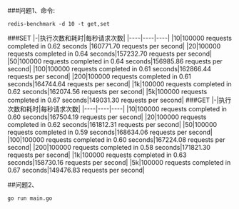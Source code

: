 ###问题1、命令:
```
redis-benchmark -d 10 -t get,set
```
###SET
|-|执行次数和耗时|每秒请求次数|
|----|----|----|
|10|100000 requests completed in 0.62 seconds |160771.70 requests per second|
|20|100000 requests completed in 0.64 seconds|157232.70 requests per second|
|50|100000 requests completed in 0.64 seconds|156985.86 requests per second|
|100|100000 requests completed in 0.61 seconds|162866.44 requests per second|
|200|100000 requests completed in 0.61 seconds|164744.64 requests per second|
|1k|100000 requests completed in 0.62 seconds|162074.56 requests per second|
|5k|100000 requests completed in 0.67 seconds|149031.30 requests per second|
###GET
|-|执行次数和耗时|每秒请求次数|
|----|----|----|
|10|100000 requests completed in 0.60 seconds|167504.19 requests per second|
|20|100000 requests completed in 0.62 seconds|161812.31 requests per second|
|50|100000 requests completed in 0.59 seconds|168634.06 requests per second|
|100|100000 requests completed in 0.60 seconds|167224.08 requests per second|
|200|100000 requests completed in 0.58 seconds|171821.30 requests per second|
|1k|100000 requests completed in 0.63 seconds|158730.16 requests per second|
|5k|100000 requests completed in 0.67 seconds|149476.83 requests per second|

##问题2、

```golang
go run main.go
```